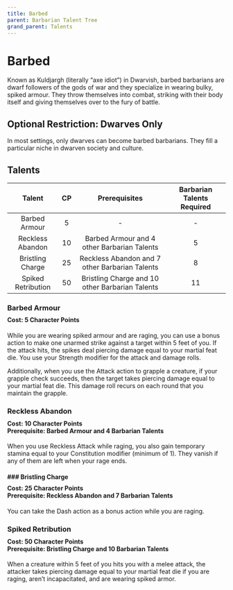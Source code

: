 ```yaml
---
title: Barbed
parent: Barbarian Talent Tree
grand_parent: Talents
---
```


# Barbed
Known as Kuldjargh (literally “axe idiot”) in Dwarvish, barbed barbarians are dwarf followers of the gods of war and they specialize in wearing bulky, spiked armour. They throw themselves into combat, striking with their body itself and giving themselves over to the fury of battle.

## Optional Restriction: Dwarves Only
In most settings, only dwarves can become barbed barbarians. They fill a particular niche in dwarven society and culture.

## Talents

| Talent | CP | Prerequisites | Barbarian Talents Required |
|:------:|:--:|:-------------:|:---------------------:|
| Barbed Armour | 5  | - | - |
| Reckless Abandon   | 10 | Barbed Armour and 4 other Barbarian Talents | 5 |
| Bristling Charge | 25 | Reckless Abandon and 7 other Barbarian Talents | 8 |
| Spiked Retribution | 50 | Bristling Charge and 10 other Barbarian Talents | 11 |

### Barbed Armour

<div style="margin-top:-10px;"></div>

#### **Cost:** 5 Character Points
While you are wearing spiked armour and are raging, you can use a bonus action to make one unarmed strike against a target within 5 feet of you. If the attack hits, the spikes deal piercing damage equal to your martial feat die. You use your Strength modifier for the attack and damage rolls.

Additionally, when you use the Attack action to grapple a creature, if your grapple check succeeds, then the target takes piercing damage equal to your martial feat die. This damage roll recurs on each round that you maintain the grapple.

### Reckless Abandon

<div style="margin-top:-10px;"></div>

#### **Cost:** 10 Character Points<br>**Prerequisite:** Barbed Armour and 4 Barbarian Talents
When you use Reckless Attack while raging, you also gain temporary stamina equal to your Constitution modifier (minimum of 1). They vanish if any of them are left when your rage ends.

#### ### Bristling Charge

<div style="margin-top:-10px;"></div>

#### **Cost:** 25 Character Points<br>**Prerequisite:** Reckless Abandon and 7 Barbarian Talents
You can take the Dash action as a bonus action while you are raging.

### Spiked Retribution

<div style="margin-top:-10px;"></div>

#### **Cost:** 50 Character Points<br>**Prerequisite:** Bristling Charge and 10 Barbarian Talents
When a creature within 5 feet of you hits you with a melee attack, the attacker takes piercing damage equal to your martial feat die if you are raging, aren’t incapacitated, and are wearing spiked armor.

